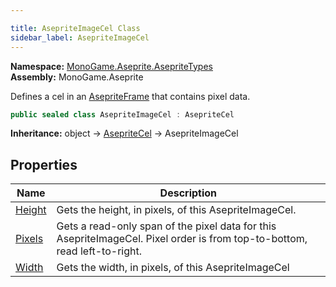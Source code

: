 ```yaml
---

title: AsepriteImageCel Class
sidebar_label: AsepriteImageCel
---
```

**Namespace:** [MonoGame.Aseprite.AsepriteTypes](../)  
**Assembly:** MonoGame.Aseprite

Defines a cel in an [AsepriteFrame](../AsepriteFrame/) that contains pixel data.

```csharp
public sealed class AsepriteImageCel : AsepriteCel
```

**Inheritance:** object → [AsepriteCel](../AsepriteCel/) → AsepriteImageCel

## Properties

| Name                           | Description                                                                                                                      |
| ------------------------------ | -------------------------------------------------------------------------------------------------------------------------------- |
| [Height](Properties/Height) | Gets the height, in pixels, of this AsepriteImageCel.                                                                            |
| [Pixels](Properties/Pixels) | Gets a read\-only span of the pixel data for this AsepriteImageCel.  Pixel order is from  top\-to\-bottom, read left\-to\-right. |
| [Width](Properties/Width)   | Gets the width, in pixels, of this AsepriteImageCel                                                                              |


